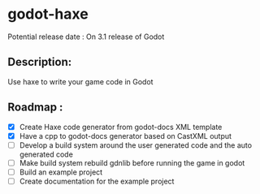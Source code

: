 # godot-haxe

Potential release date : On 3.1 release of Godot

## Description:
Use haxe to write your game code in Godot

## Roadmap :
- [X] Create Haxe code generator from godot-docs XML template
- [X] Have a cpp to godot-docs generator based on CastXML output
- [ ] Develop a build system around the user generated code and the auto generated code
- [ ] Make build system rebuild gdnlib before running the game in godot
- [ ] Build an example project 
- [ ] Create documentation for the example project
